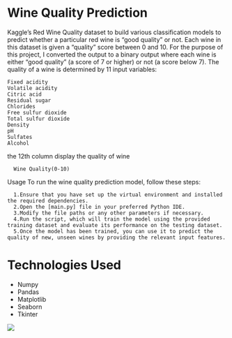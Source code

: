 # Wine Quality Prediction
 Kaggle’s Red Wine Quality dataset to build various classification models to predict whether a particular red wine is “good quality” or not. Each wine in this dataset is given a “quality” score between 0 and 10. For the purpose of this project, I converted the output to a binary output where each wine is either “good quality” (a score of 7 or higher) or not (a score below 7). The quality of a wine is determined by 11 input variables:

    Fixed acidity
    Volatile acidity
    Citric acid
    Residual sugar
    Chlorides
    Free sulfur dioxide
    Total sulfur dioxide
    Density
    pH
    Sulfates
    Alcohol
the 12th column display the quality of wine
    
      Wine Quality(0-10)
      
 Usage
  To run the wine quality prediction model, follow these steps:

      1.Ensure that you have set up the virtual environment and installed the required dependencies.
      2.Open the [main.py] file in your preferred Python IDE.
      3.Modify the file paths or any other parameters if necessary.
      4.Run the script, which will train the model using the provided training dataset and evaluate its performance on the testing dataset.
      5.Once the model has been trained, you can use it to predict the quality of new, unseen wines by providing the relevant input features.

# Technologies Used
* Numpy
* Pandas
* Matplotlib
* Seaborn
* Tkinter


<img src="http://media-cdn.tripadvisor.com/media/photo-s/10/28/86/6f/wine-cheers.jpg">

